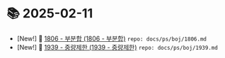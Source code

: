 # 📚 2025-02-11
- [New!] 📗 [1806 - 부분합 (1806 - 부분합)](https://til.qriosity.dev/featured/ps/boj/1806) `repo: docs/ps/boj/1806.md`
- [New!] 📗 [1939 - 중량제한 (1939 - 중량제한)](https://til.qriosity.dev/featured/ps/boj/1939) `repo: docs/ps/boj/1939.md`
